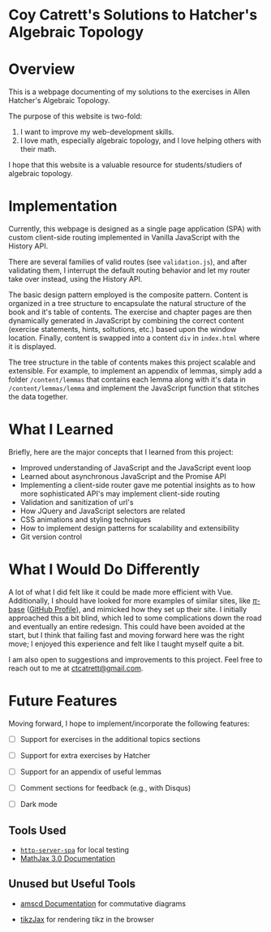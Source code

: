 # Coy Catrett's Solutions to Hatcher's Algebraic Topology

# Overview

This is a webpage documenting of my solutions to the exercises in Allen Hatcher's Algebraic Topology.

The purpose of this website is two-fold:

1. I want to improve my web-development skills.
2. I love math, especially algebraic topology, and I love helping others with their math.

I hope that this website is a valuable resource for students/studiers of algebraic topology.

# Implementation

Currently, this webpage is designed as a single page application (SPA) with custom client-side routing implemented in Vanilla JavaScript with the History API.

There are several families of valid routes (see `validation.js`), and after validating them, I interrupt the default routing behavior and let my router take over instead, using the History API.

The basic design pattern employed is the composite pattern. Content is organized in a tree structure to encapsulate the natural structure of the book and it's table of contents. The exercise and chapter pages are then dynamically generated in JavaScript by combining the correct content (exercise statements, hints, soltutions, etc.) based upon the window location. Finally, content is swapped into a content `div` in `index.html` where it is displayed.

The tree structure in the table of contents makes this project scalable and extensible. For example, to implement an appendix of lemmas, simply add a folder `/content/lemmas` that contains each lemma along with it's data in `/content/lemmas/lemma` and implement the JavaScript function that stitches the data together.

# What I Learned

Briefly, here are the major concepts that I learned from this project:

- Improved understanding of JavaScript and the JavaScript event loop
- Learned about asynchronous JavaScript and the Promise API
- Implementing a client-side router gave me potential insights as to how more sophisticated API's may implement client-side routing
- Validation and sanitization of url's
- How JQuery and JavaScript selectors are related
- CSS animations and styling techniques
- How to implement design patterns for scalability and extensibility
- Git version control

# What I Would Do Differently

A lot of what I did felt like it could be made more efficient with Vue. Additionally, I should have looked for more examples of similar sites, like [$\pi$-base](https://topology.pi-base.org/) ([GitHub Profile](https://github.com/pi-base)), and mimicked how they set up their site. I initially approached this a bit blind, which led to some complications down the road and eventually an entire redesign. This could have been avoided at the start, but I think that failing fast and moving forward here was the right move; I enjoyed this experience and felt like I taught myself quite a bit.

I am also open to suggestions and improvements to this project. Feel free to reach out to me at <ctcatrett@gmail.com>.

# Future Features

Moving forward, I hope to implement/incorporate the following features:

- [ ] Support for exercises in the additional topics sections

- [ ] Support for extra exercises by Hatcher

- [ ] Support for an appendix of useful lemmas

- [ ] Comment sections for feedback (e.g., with Disqus)

- [ ] Dark mode

## Tools Used

- [``http-server-spa``](https://www.npmjs.com/package/http-server-spa) for local testing
- [MathJax 3.0 Documentation](https://docs.mathjax.org/en/v3.2-latest/upgrading/whats-new-3.0.html)

## Unused but Useful Tools

- [amscd Documentation](https://docs.mathjax.org/en/latest/input/tex/extensions/amscd.html) for commutative diagrams

- [tikzJax](https://tikzjax.com/) for rendering tikz in the browser
